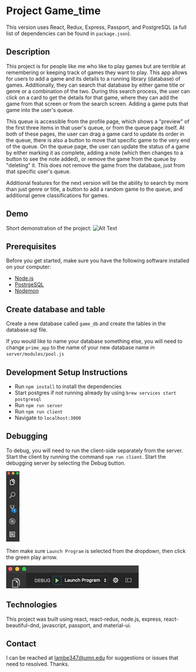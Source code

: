 
# Project Game_time
This version uses React, Redux, Express, Passport, and PostgreSQL (a full list of dependencies can be found in `package.json`).

## Description
This project is for people like me who like to play games but are terrible at remembering or keeping track of games they want to play. This app allows for users to add a game and its details to a running library (database) of games. Additionally, they can search that database by either game title or genre or a combination of the two. During this search process, the user can click on a card to get the details for that game, where they can add the game from that screen or from the search screen. Adding a game puts that game into the user's queue. 

This queue is accessible from the profile page, which shows a "preview" of the first three items in that user's queue, or from the queue page itself. At both of these pages, the user can drag a game card to update its order in the queue, there is also a button to move that specific game to the very end of the queue. On the queue page, the user can update the status of a game by either marking it as complete, adding a note (which then changes to a button to see the note added), or remove the game from the queue by "deleting" it. This does not remove the game from the database, just from that specific user's queue. 

Additional features for the next version will be the ability to search by more than just genre or title, a button to add a random game to the queue, and additional genre classifications for games. 

## Demo
Short demonstration of the project:
![Alt Text](https://github.com/Lambert347/game-queue-app/blob/master/Filmage%202021-06-23_123712.gif)

## Prerequisites

Before you get started, make sure you have the following software installed on your computer:

- [Node.js](https://nodejs.org/en/)
- [PostrgeSQL](https://www.postgresql.org/)
- [Nodemon](https://nodemon.io/)

## Create database and table

Create a new database called `game_db` and create the tables in the database.sql file.

If you would like to name your database something else, you will need to change `prime_app` to the name of your new database name in `server/modules/pool.js`

## Development Setup Instructions

- Run `npm install` to install the dependencies
- Start postgres if not running already by using `brew services start postgresql`
- Run `npm run server`
- Run `npm run client`
- Navigate to `localhost:3000`

## Debugging

To debug, you will need to run the client-side separately from the server. Start the client by running the command `npm run client`. Start the debugging server by selecting the Debug button.

![VSCode Toolbar](documentation/images/vscode-toolbar.png)

Then make sure `Launch Program` is selected from the dropdown, then click the green play arrow.

![VSCode Debug Bar](documentation/images/vscode-debug-bar.png)

## Technologies
This project was built using react, react-redux, node.js, express, react-beautiful-dnd, javascript, passport, and material-ui.

## Contact
I can be reached at lambe347@umn.edu for suggestions or issues that need to resolved. Thanks. 
